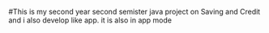 #This is my second year second semister java project on Saving and Credit
and i also develop like app. it is also in app mode